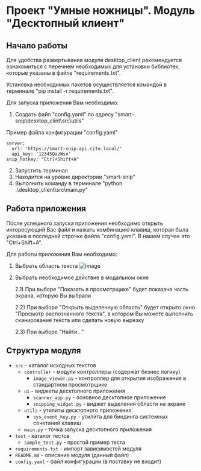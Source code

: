 # Проект "Умные ножницы". Модуль "Десктопный клиент"

## Начало работы
Для удобства развертывания модуля desktop_client рекомендуется ознакомиться с перечнем необходимых для установки библиотек, которые указаны в файле "requirements.txt".

Установка необходимых пакетов осуществляется командой в терминале "pip install -r requirements.txt".

Для запуска приложения Вам необходимо:
1) Создать файл "config.yaml" по адресу "smart-snip\desktop_clint\src\utils"

Пример файла конфигурации "config.yaml"
```
server:
  url: 'https://smart-snip-api.cite.local/'
  api_key: '12345QazWsx'
snip_hotkey: "Ctrl+Shift+A"
```
2) Запустить терминал
3) Находится на уровне директории "smart-snip"
4) Выполнить команду в терминале "python .\desktop_client\src\main.py"

## Работа приложения

После успешного запуска приложения необходимо открыть интересующий Вас файл и нажать комбинацию клавиш, которая была указана в последней строчке файла "config.yaml". В нашем случае это "Ctrl+Shift+A".

Для работы приложения Вам необходимо:
1) Выбрать область текста
![image](https://github.com/aleksandr-mulyavin/smart-snip/assets/149711009/97d7c19c-71f1-4342-88e5-d2b484d635aa)

2) Выбрать необходимое действие в модальном окне 
   
   2.1) При выборе "Показать в просмотрщике" будет показана часть экрана, которую Вы выбрали
   
   2.2) При выборе "Открыть выделенную область" будет открыто окно "Просмотр распознанного текста", в котором Вы можете выполнить сканирование текста или сделать новую вырезку
   
   2.3) При выборе "Найти..."


## Структура модуля
* ```src``` - каталог исходных текстов
  * ```controller``` - модули контроллеры (содержат бизнес логику)
    * ```image_viewer.py``` - контроллер для открытия изображения в стандартном просмотрщике
  * ```ui``` - виджеты десктопного приложения
    * ```scanner_app.py``` - основное десктопное приложение
    * ```snipping_widget.py``` - виджет выделения области на экране
  * ```utils``` - утилиты десктопного приложения
    * ```sys_event_key.py``` - утилита для биндинга системных сочетаний клавиш
  * ```main.py``` - точка запуска десктопного приложения
* ```test``` - каталог тестов
  * ```sample_test.py``` - простой пример теста
* ```requirements.txt``` - импорт зависимостей модуля
* ```README.md``` - описание модуля (данный файл)
* ```config.yaml``` - файл конфигурации (в поставку не входит)


